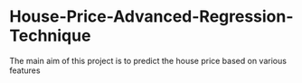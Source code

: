 # House-Price-Advanced-Regression-Technique
The main aim of this project is to predict the house price based on various features
